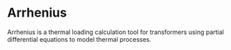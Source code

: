 # Arrhenius
Arrhenius is a thermal loading calculation tool for transformers using partial differential equations to model thermal processes.
